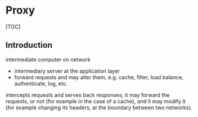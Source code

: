 # Proxy

[TOC]


## Introduction

intermediate computer on network

- intermediary server at the application layer
- forward requests and may alter them, e.g. cache, filter, load balance, authenticate, log, etc.

intercepts requests and serves back responses; it may forward the requests, or not (for example in the case of a cache), and it may modify it (for example changing its headers, at the boundary between two networks).